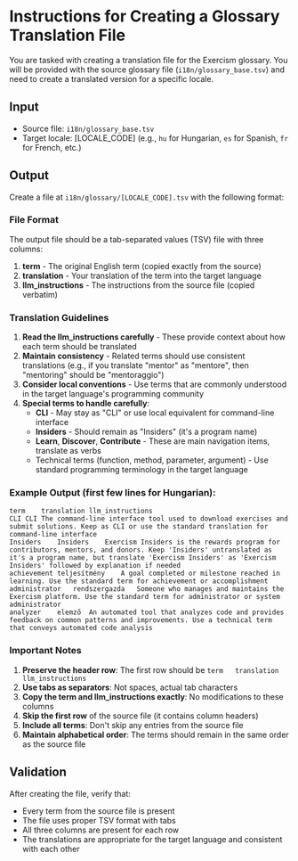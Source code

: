 # Instructions for Creating a Glossary Translation File

You are tasked with creating a translation file for the Exercism glossary. You will be provided with the source glossary file (`i18n/glossary_base.tsv`) and need to create a translated version for a specific locale.

## Input

- Source file: `i18n/glossary_base.tsv`
- Target locale: [LOCALE_CODE] (e.g., `hu` for Hungarian, `es` for Spanish, `fr` for French, etc.)

## Output

Create a file at `i18n/glossary/[LOCALE_CODE].tsv` with the following format:

### File Format

The output file should be a tab-separated values (TSV) file with three columns:

1. **term** - The original English term (copied exactly from the source)
2. **translation** - Your translation of the term into the target language
3. **llm_instructions** - The instructions from the source file (copied verbatim)

### Translation Guidelines

1. **Read the llm_instructions carefully** - These provide context about how each term should be translated
2. **Maintain consistency** - Related terms should use consistent translations (e.g., if you translate "mentor" as "mentore", then "mentoring" should be "mentoraggio")
3. **Consider local conventions** - Use terms that are commonly understood in the target language's programming community
4. **Special terms to handle carefully**:
   - **CLI** - May stay as "CLI" or use local equivalent for command-line interface
   - **Insiders** - Should remain as "Insiders" (it's a program name)
   - **Learn**, **Discover**, **Contribute** - These are main navigation items, translate as verbs
   - Technical terms (function, method, parameter, argument) - Use standard programming terminology in the target language

### Example Output (first few lines for Hungarian):

```tsv
term	translation	llm_instructions
CLI	CLI	The command-line interface tool used to download exercises and submit solutions. Keep as CLI or use the standard translation for command-line interface
Insiders	Insiders	Exercism Insiders is the rewards program for contributors, mentors, and donors. Keep 'Insiders' untranslated as it's a program name, but translate 'Exercism Insiders' as 'Exercism Insiders' followed by explanation if needed
achievement	teljesítmény	A goal completed or milestone reached in learning. Use the standard term for achievement or accomplishment
administrator	rendszergazda	Someone who manages and maintains the Exercism platform. Use the standard term for administrator or system administrator
analyzer	elemző	An automated tool that analyzes code and provides feedback on common patterns and improvements. Use a technical term that conveys automated code analysis
```

### Important Notes

1. **Preserve the header row**: The first row should be `term	translation	llm_instructions`
2. **Use tabs as separators**: Not spaces, actual tab characters
3. **Copy the term and llm_instructions exactly**: No modifications to these columns
4. **Skip the first row** of the source file (it contains column headers)
5. **Include all terms**: Don't skip any entries from the source file
6. **Maintain alphabetical order**: The terms should remain in the same order as the source file

## Validation

After creating the file, verify that:

- Every term from the source file is present
- The file uses proper TSV format with tabs
- All three columns are present for each row
- The translations are appropriate for the target language and consistent with each other
